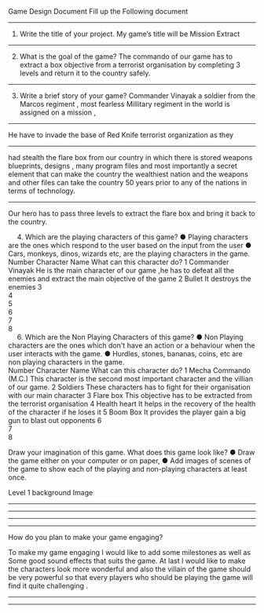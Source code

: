 Game Design Document
Fill up the Following document 

________________________________________



1.	Write the title of your project.
My game’s title will be Mission Extract
________________________________________


2.	What is the goal of the game? 
The commando of our game has to extract a box objective from a terrorist  organisation by completing 3 levels and return it to the country safely.
________________________________________


3.	Write a brief story of your game?
Commander  Vinayak a soldier from the Marcos regiment , most fearless Millitary regiment in the world is assigned on a mission ,
________________________________________
He have to invade the base of Red Knife terrorist organization as they
________________________________________
had stealth the flare box from our country  in which there is stored weapons blueprints, designs , many program files and most importantly a secret element that can make the country the wealthiest nation and the weapons and other files can take the country 50 years 
prior to any of the nations in terms of technology.
________________________________________
Our  hero has to pass three levels to extract the flare box and bring it back to the country.

 
4.	Which are the playing characters of this game? 
●	Playing characters are the ones which respond to the user based on the input from the user
●	Cars, monkeys, dinos, wizards etc, are the playing characters in the game.  
Number	Character Name	What can this character do? 
1	Commander Vinayak	He is the main character of our game ,he has to defeat all the enemies and extract the main objective of the game
2	Bullet	It destroys the enemies
3		
4		
5		
6		
7		
8		
 
6.	Which are the Non Playing Characters of this game?
●	Non Playing characters are the ones which don't have an action or a behaviour when the user interacts with the game.
●	Hurdles, stones, bananas, coins, etc are non playing characters in the game.   
Number	Character Name	What can this character do? 
1	Mecha Commando (M.C.)	This character is the second most important character and the villian of our game.
2	Soldiers	These characters  has to fight  for their organisation with our main character 
3	Flare box	This objective has to be extracted from the terrorist organisation
4	Health heart	It helps in the recovery of the health of the character if he loses it
5	Boom Box	It provides the player gain a big gun to blast out opponents
6		
7		
8		



Draw your imagination of this game. What does this game look like?
●	Draw the game either on your computer or on paper, 
●	Add images of scenes of the game to show each of the playing and non-playing characters at least once.  

 
Level 1 background Image
________________________________________
________________________________________
________________________________________
________________________________________

How do you plan to make your game engaging?
 
To make my game engaging I would like to add some milestones as well as 
Some good sound effects that suits the game. At last I would like to make the characters look more wonderful and also  the villain of the game should be very powerful so that every players who should be  playing  the game will find it quite challenging .
________________________________________________________________________________________________________________________
________________________________________



